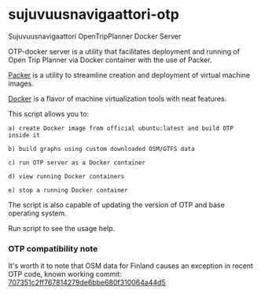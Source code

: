 sujuvuusnavigaattori-otp
========================

Sujuvuusnavigaattori OpenTripPlanner Docker Server

OTP-docker server is a utility that facilitates deployment and running
of Open Trip Planner via Docker container with the use of Packer.

[Packer](https://packer.io/) is a utility to streamline creation and deployment of virtual
machine images.

[Docker](http://docker.io/) is a flavor of machine virtualization tools with neat features.

This script allows you to:

    a) create Docker image from official ubuntu:latest and build OTP inside it

    b) build graphs using custom downloaded OSM/GTFS data

    c) run OTP server as a Docker container

    d) view running Docker containers

    e) stop a running Docker container

The script is also capable of updating the version of OTP and base operating 
system.

Run script to see the usage help.

### OTP compatibility note

It's worth it to note that OSM data for Finland causes an exception in recent OTP code, known working commit: [707351c2ff767814279de6bbe680f310064a44d5](https://github.com/opentripplanner/OpenTripPlanner/commit/707351c2ff767814279de6bbe680f310064a44d5)